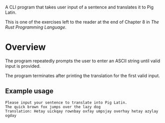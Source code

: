 A CLI program that takes user input of a sentence and translates it to Pig Latin.

This is one of the exercises left to the reader at the end of Chapter 8 in *The
Rust Programming Language*.
# Overview
The program repeatedly prompts the user to enter an ASCII string until
valid input is provided. 

The program terminates after printing the translation for the first valid input.

## Example usage
```text
Please input your sentence to translate into Pig Latin.
The quick brown fox jumps over the lazy dog 
Translation: Hetay uickqay rownbay oxfay umpsjay overhay hetay azylay ogday
```